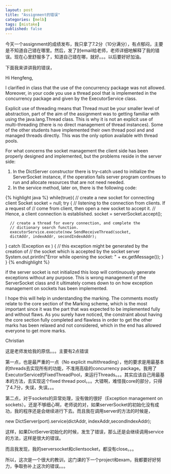 ```yaml
---
layout: post
title: "Assignment的错误"
categories: [melb] 
tags: [mistake]
published: false
---
```


今天一个assignment的成绩发布，我只拿了7.2分（10分满分），有点郁闷，主要是不知道自己错在哪里。然后，发了封email给老师，老师详细地解释了我的错误。现在心里舒服多了，知道自己错在哪，就好。。。以后要好好加油。

下面我来讲讲我的错误，

Hi Hengfeng,

I clarified in class that the use of the concurrency package was not
allowed. Moreover, in your code you use a thread pool that is implemented
in the concurrency package and given by the ExecutorService class.

Explicit use of threading means that Thread must be your smaller level of
abstraction, part of the aim of the assignment was to getting familiar
with using the java.lang.Thread class. This is why it is not an explicit
use of multi-threading (there is no direct management of thread
instances). Some of the other students have implemented their own thread
pool and and managed threads directly. This was the only option available
with thread pools.

For what concerns the socket management the client side has been properly
designed and implemented, but the problems reside in the server side:
1. In the DictServer constructor there is try-catch used to initialize the
ServerSocket instance, if the operation fails server program continues to
run and allocate resources that are not need needed.
2. In the service method, later on, there is the following code:

{% highlight java %}
while(true){
  // create a new socket for connecting client
  Socket socket = null;
  try {
      // listening to the connection from clients. If a request of
      // come from client, then open a new socket to accept it.
      // Hence, a client connection is established.
      socket = serverSocket.accept();
 
      // create a thread for every connection, and complete the
      // dictionary search function.
      executorService.execute(new SendReceiveThread(socket,
      dictAddr, indexAddr, secondIndexAddr);
  } catch (Exception ex ) {
      // this exception might be generated by the creation of
      // the socket which is accepted by the socket server
      System.out.println("Error while opening the socket: " +
      ex.getMessage());
  }
}
{% endhighlight %}

if the server socket is not initialized this loop will continuously
generate exceptions without any purpose. This is wrong management of the
ServerSocket class and it ultimately comes down to on how exception
management on sockets has been implemented.

I hope this will help in understanding the marking. The comments mostly
relate to the core section of the Marking scheme, which is the most
important since it was the part that was expected to be implemented fully
and without flaws. As you surely have noticed, the constraint about having
the core section fully completed and flawless in order to get the other
marks has been relaxed and not considered, which in the end has allowed
everyone to get more marks.

Christian

这是老师发给我的原信。。。主要有2点错误

第一点，也是最严重的一点（No explicit multithreading），他的要求是用最基本的threads去实现所有的功能，不准用高级的concurrency package。我用了ExecutorService的FixedThreadPool，来运行Threads。。。其实应该自己用最基本的方法，去实现这个fixed thread pool。。。大错啊，难怪我core的部分，只得了4.7分，失误，失误。。。

第二点，对于sockets的异常处理，没有做的很好（Exception management on sockets）。还是不够细心啊，老师说的对，如果serverSocket的初始化没有成功，我的程序还是会继续进行下去。而且我在调用server的方法的时候是，

new DictServer(port).service(dictAddr, indexAddr,secondIndexAddr);

这样，如果DictServer初始化的时候，发生了错误，那么还是会继续调用service的方法，这样是很大的错误。

而且我发现，我的serversocket和clientsocket，都没有close。。。

所以，这次是一个很大的教训，这门课的下一个project和exam，我都要好好努力，争取弥补上这次的错误。。。